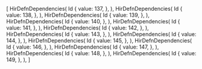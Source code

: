 [
    HirDefnDependencies(
        Id {
            value: 137,
        },
    ),
    HirDefnDependencies(
        Id {
            value: 138,
        },
    ),
    HirDefnDependencies(
        Id {
            value: 139,
        },
    ),
    HirDefnDependencies(
        Id {
            value: 140,
        },
    ),
    HirDefnDependencies(
        Id {
            value: 141,
        },
    ),
    HirDefnDependencies(
        Id {
            value: 142,
        },
    ),
    HirDefnDependencies(
        Id {
            value: 143,
        },
    ),
    HirDefnDependencies(
        Id {
            value: 144,
        },
    ),
    HirDefnDependencies(
        Id {
            value: 145,
        },
    ),
    HirDefnDependencies(
        Id {
            value: 146,
        },
    ),
    HirDefnDependencies(
        Id {
            value: 147,
        },
    ),
    HirDefnDependencies(
        Id {
            value: 148,
        },
    ),
    HirDefnDependencies(
        Id {
            value: 149,
        },
    ),
]
